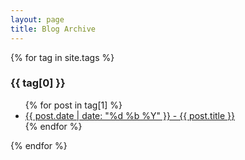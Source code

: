 ```yaml
---
layout: page
title: Blog Archive
---
```


{% for tag in site.tags %}
  <h3>{{ tag[0] }}</h3>
  <ul>
    {% for post in tag[1] %}
      <li><a href="{{ post.url }}">{{ post.date | date: "%d %b %Y" }} - {{ post.title }}</a></li>
    {% endfor %}
  </ul>
{% endfor %}